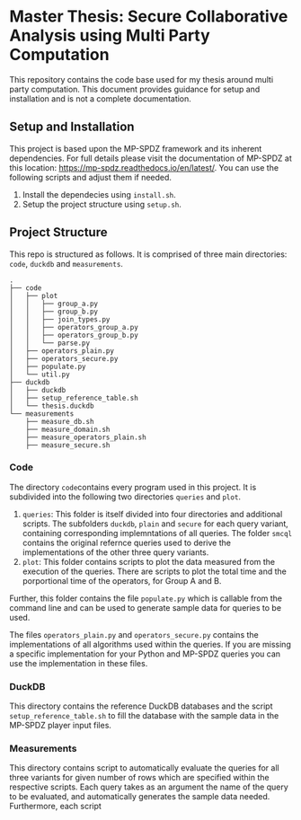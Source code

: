 # Master Thesis: Secure Collaborative Analysis using Multi Party Computation

This repository contains the code base used for my thesis around multi party computation. This document provides guidance for setup and installation and is not a complete documentation.

## Setup and Installation

This project is based upon the MP-SPDZ framework and its inherent dependencies. For full details please visit the documentation of MP-SPDZ at this location: https://mp-spdz.readthedocs.io/en/latest/. You can use the following scripts and adjust them if needed.

1. Install the dependecies using `install.sh`. 
2. Setup the project structure using `setup.sh`.

## Project Structure

This repo is structured as follows. It is comprised of three main directories: `code`, `duckdb` and `measurements`.

```
.
├── code
│   ├── plot
│   │   ├── group_a.py
│   │   ├── group_b.py
│   │   ├── join_types.py
│   │   ├── operators_group_a.py
│   │   ├── operators_group_b.py
│   │   └── parse.py
│   ├── operators_plain.py
│   ├── operators_secure.py
│   ├── populate.py
│   └── util.py
├── duckdb
│   ├── duckdb
│   ├── setup_reference_table.sh
│   └── thesis.duckdb
└── measurements
    ├── measure_db.sh
    ├── measure_domain.sh
    ├── measure_operators_plain.sh
    ├── measure_secure.sh
```


### Code
The directory `code`contains every program used in this project. It is subdivided into the following two directories `queries` and `plot`.

1. `queries`: This folder is itself divided into four directories and additional scripts. The subfolders `duckdb`, `plain` and `secure` for each query variant, containing corresponding implemntations of all queries. The folder `smcql` contains the original refernce queries used to derive the implementations of the other three query variants.
2. `plot`: This folder contains scripts to plot the data measured from the execution of the queries. There are scripts to plot the total time and the porportional time of the operators, for Group A and B.

Further, this folder contains the file `populate.py` which is callable from the command line and can be used to generate sample data for queries to be used. 

The files `operators_plain.py` and `operators_secure.py` contains the implementations of all algorithms used within the queries. If you are missing a specific implementation for your Python and MP-SPDZ queries you can use the implementation in these files.

### DuckDB

This directory contains the reference DuckDB databases and the script `setup_reference_table.sh` to fill the database with the sample data in the MP-SPDZ player input files.

### Measurements

This directory contains script to automatically evaluate the queries for all three variants for given number of rows which are specified within the respective scripts. Each query takes as an argument the name of the query to be evaluated, and automatically generates the sample data needed. Furthermore, each script 